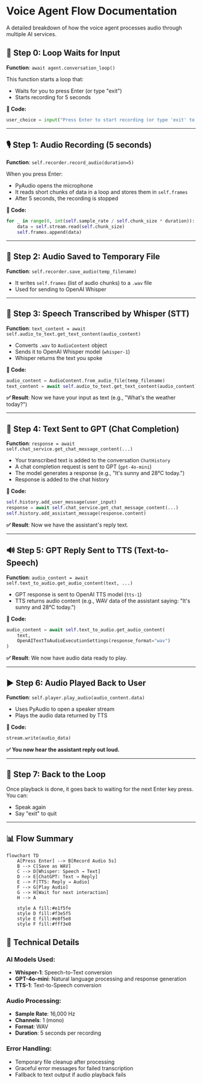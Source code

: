 # Voice Agent Flow Documentation

A detailed breakdown of how the voice agent processes audio through multiple AI services.

## 🔄 Step 0: Loop Waits for Input

**Function**: `await agent.conversation_loop()`

This function starts a loop that:

- Waits for you to press Enter (or type "exit")
- Starts recording for 5 seconds

**📍 Code:**

```python
user_choice = input("Press Enter to start recording (or type 'exit' to quit): ")
```

---

## 🎙️ Step 1: Audio Recording (5 seconds)

**Function**: `self.recorder.record_audio(duration=5)`

When you press Enter:

- PyAudio opens the microphone
- It reads short chunks of data in a loop and stores them in `self.frames`
- After 5 seconds, the recording is stopped

**📍 Code:**

```python
for _ in range(0, int(self.sample_rate / self.chunk_size * duration)):
    data = self.stream.read(self.chunk_size)
    self.frames.append(data)
```

---

## 💾 Step 2: Audio Saved to Temporary File

**Function**: `self.recorder.save_audio(temp_filename)`

- It writes `self.frames` (list of audio chunks) to a `.wav` file
- Used for sending to OpenAI Whisper

---

## 🧠 Step 3: Speech Transcribed by Whisper (STT)

**Function**: `text_content = await self.audio_to_text.get_text_content(audio_content)`

- Converts `.wav` to `AudioContent` object
- Sends it to OpenAI Whisper model (`whisper-1`)
- Whisper returns the text you spoke

**📍 Code:**

```python
audio_content = AudioContent.from_audio_file(temp_filename)
text_content = await self.audio_to_text.get_text_content(audio_content)
```

**✅ Result**: Now we have your input as text (e.g., "What's the weather today?")

---

## 💬 Step 4: Text Sent to GPT (Chat Completion)

**Function**: `response = await self.chat_service.get_chat_message_content(...)`

- Your transcribed text is added to the conversation `ChatHistory`
- A chat completion request is sent to GPT (`gpt-4o-mini`)
- The model generates a response (e.g., "It's sunny and 28°C today.")
- Response is added to the chat history

**📍 Code:**

```python
self.history.add_user_message(user_input)
response = await self.chat_service.get_chat_message_content(...)
self.history.add_assistant_message(response.content)
```

**✅ Result**: Now we have the assistant's reply text.

---

## 🔊 Step 5: GPT Reply Sent to TTS (Text-to-Speech)

**Function**: `audio_content = await self.text_to_audio.get_audio_content(text, ...)`

- GPT response is sent to OpenAI TTS model (`tts-1`)
- TTS returns audio content (e.g., WAV data of the assistant saying: "It's sunny and 28°C today.")

**📍 Code:**

```python
audio_content = await self.text_to_audio.get_audio_content(
    text,
    OpenAITextToAudioExecutionSettings(response_format="wav")
)
```

**✅ Result**: We now have audio data ready to play.

---

## ▶️ Step 6: Audio Played Back to User

**Function**: `self.player.play_audio(audio_content.data)`

- Uses PyAudio to open a speaker stream
- Plays the audio data returned by TTS

**📍 Code:**

```python
stream.write(audio_data)
```

**✅ You now hear the assistant reply out loud.**

---

## 🔁 Step 7: Back to the Loop

Once playback is done, it goes back to waiting for the next Enter key press. You can:

- Speak again
- Say "exit" to quit

---

## 📊 Flow Summary

```mermaid
flowchart TD
    A[Press Enter] --> B[Record Audio 5s]
    B --> C[Save as WAV]
    C --> D[Whisper: Speech → Text]
    D --> E[ChatGPT: Text → Reply]
    E --> F[TTS: Reply → Audio]
    F --> G[Play Audio]
    G --> H[Wait for next interaction]
    H --> A

    style A fill:#e1f5fe
    style D fill:#f3e5f5
    style E fill:#e8f5e8
    style F fill:#fff3e0
```

## 🔧 Technical Details

### AI Models Used:

- **Whisper-1**: Speech-to-Text conversion
- **GPT-4o-mini**: Natural language processing and response generation
- **TTS-1**: Text-to-Speech conversion

### Audio Processing:

- **Sample Rate**: 16,000 Hz
- **Channels**: 1 (mono)
- **Format**: WAV
- **Duration**: 5 seconds per recording

### Error Handling:

- Temporary file cleanup after processing
- Graceful error messages for failed transcription
- Fallback to text output if audio playback fails
